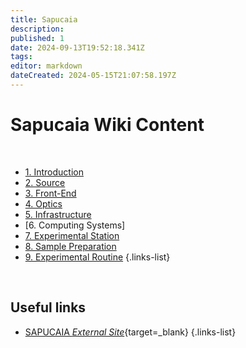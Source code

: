 ```yaml
---
title: Sapucaia
description: 
published: 1
date: 2024-09-13T19:52:18.341Z
tags: 
editor: markdown
dateCreated: 2024-05-15T21:07:58.197Z
---
```


# Sapucaia Wiki Content
<br>

- [1. Introduction](/Beamlines/Sapucaia/spu_intro)
- [2. Source](/Beamlines/Sapucaia/spu_source)
- [3. Front-End](/Beamlines/Sapucaia/spu_frontend)
- [4. Optics](/Beamlines/Sapucaia/spu_optics)
- [5. Infrastructure](/Beamlines/Sapucaia/spu_infra)
- [6. Computing Systems]
- [7. Experimental Station](/Beamlines/Sapucaia/spu_exp_station)
- [8. Sample Preparation](/Beamlines/Sapucaia/spu_sample_prep)
- [9. Experimental Routine](/Beamlines/Sapucaia/spu_exp_routine)
{.links-list}

<br>

## Useful links

- [SAPUCAIA *External Site*](https://lnls.cnpem.br/grupos/sapucaia/){target=_blank}
{.links-list}